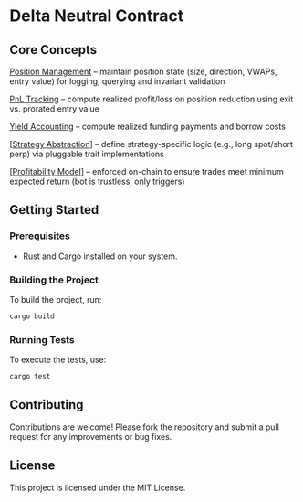 # Delta Neutral Contract


## Core Concepts

[Position Management](./docs/position_specificiation.md) – maintain position state (size, direction, VWAPs, entry value) for logging, querying and invariant validation

[PnL Tracking](./docs/pnl_accounting.md) – compute realized profit/loss on position reduction using exit vs. prorated entry value

[Yield Accounting](./docs/yield_accounting.md) – compute realized funding payments and borrow costs

[[Strategy Abstraction](TODO)] – define strategy-specific logic (e.g., long spot/short perp) via pluggable trait implementations

[[Profitability Model](./docs/entry_exit_model.md)] – enforced on-chain to ensure trades meet minimum expected return (bot is trustless, only triggers)

## Getting Started

### Prerequisites

- Rust and Cargo installed on your system.

### Building the Project

To build the project, run:

```bash
cargo build
```

### Running Tests

To execute the tests, use:

```bash
cargo test
```

## Contributing

Contributions are welcome! Please fork the repository and submit a pull request for any improvements or bug fixes.

## License

This project is licensed under the MIT License. 